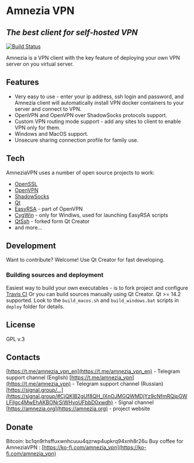 # Amnezia VPN
## _The best client for self-hosted VPN_

[![Build Status](https://travis-ci.com/amnezia-vpn/desktop-client.svg?branch=master)](https://travis-ci.com/amnezia-vpn/desktop-client)

Amnezia is a VPN client with the key feature of deploying your own VPN server on you virtual server.

## Features
- Very easy to use - enter your ip address, ssh login and password, and Amnezia client will automatically install VPN docker containers to your server and connect to VPN.
- OpenVPN and OpenVPN over ShadowSocks protocols support. 
- Custom VPN routing mode support - add any sites to client to enable VPN only for them.
- Windows and MacOS support.
- Unsecure sharing connection profile for family use.

## Tech

AmneziaVPN uses a number of open source projects to work:

- [OpenSSL](https://www.openssl.org/)
- [OpenVPN](https://openvpn.net/)
- [ShadowSocks](https://shadowsocks.org/)
- [Qt](https://www.qt.io/)
- [EasyRSA](https://github.com/OpenVPN/easy-rsa) - part of OpenVPN
- [CygWin](https://www.cygwin.com/) - only for Windiws, used for launching EasyRSA scripts
- [QtSsh](https://github.com/jaredtao/QtSsh) - forked form Qt Creator
- and more...

## Development

Want to contribute? Welcome!
Use Qt Creator for fast developing.

### Building sources and deployment
Easiest way to build your own executables - is to fork project and configure [Travis CI](https://travis-ci.com/)
Or you can build sources manually using Qt Creator. Qt >= 14.2 supported.
Look to the `build_macos.sh` and `build_windows.bat` scripts in `deploy` folder for details.

## License
GPL v.3

## Contacts
[https://t.me/amnezia_vpn_en](https://t.me/amnezia_vpn_en) - Telegram support channel (English)
[https://t.me/amnezia_vpn](https://t.me/amnezia_vpn) - Telegram support channel (Russian)
[https://signal.group/...](https://signal.group/#CjQKIB2gUf8QH_IXnOJMGQWMDjYz9cNfmRQipGWLFiIgc4MwEhAKBONrSiWHvoUFbbD0xwdh) - Signal channel
[https://amnezia.org](https://amnezia.org) - project website

## Donate
Bitcoin: bc1qn9rhsffuxwnhcuuu4qzrwp4upkrq94xnh8r26u
Buy coffee for AmneziaVPN : [https://ko-fi.com/amnezia_vpn](https://ko-fi.com/amnezia_vpn)
